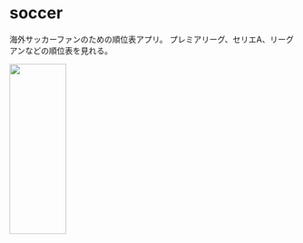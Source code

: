 # soccer

海外サッカーファンのための順位表アプリ。
プレミアリーグ、セリエA、リーグアンなどの順位表を見れる。


<img width="100" height="300" src="https://user-images.githubusercontent.com/76618285/204973185-b5cc2c86-b61e-4461-8eb2-582a3d1d9c50.png" alt="">
